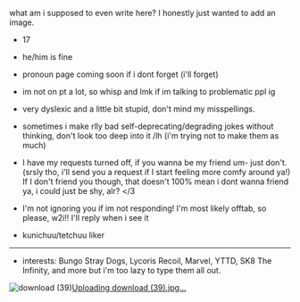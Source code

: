 what am i supposed to even write here? I honestly just wanted to add an image.
- 17
- he/him is fine
- pronoun page coming soon if i dont forget (i'll forget)
- im not on pt a lot, so whisp and lmk if im talking to problematic ppl ig
- very dyslexic and a little bit stupid, don't mind my misspellings.
- sometimes i make rlly bad self-deprecating/degrading jokes without thinking, don't look too deep into it /lh (i'm trying not to make them as much)

- I have my requests turned off, if you wanna be my friend um- just don't. (srsly tho, i'll send you a request if I start feeling more comfy around ya!)
  If I don't friend you though, that doesn't 100% mean i dont wanna friend ya, i could just be shy, alr? </3

- I'm not ignoring you if im not responding! I'm most likely offtab, so please, w2i!! I'll reply when i see it

- kunichuu/tetchuu liker

- -----------------------
-  interests: Bungo Stray Dogs, Lycoris Recoil, Marvel, YTTD, SK8 The Infinity, and more but i'm too lazy to type them all out.

![download (39)](https://github.com/chewyah/chewyah/assets/155095987/584c745f-47a0-4667-bf7e-d02966217249)[Uploading download (39).jpg…]()
